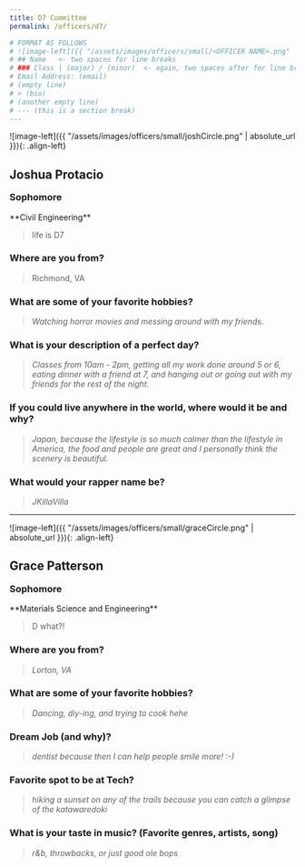 ```yaml
---
title: D7 Committee
permalink: /officers/d7/

# FORMAT AS FOLLOWS
# ![image-left]({{ "/assets/images/officers/small/<OFFICER NAME>.png" | absolute_url }}){: .align-left}
# ## Name   <- two spaces for line breaks
# ### Class | (major) / (minor)  <- again, two spaces after for line breaks
# Email Address: (email)
# (empty line)
# > (bio)
# (another empty line)
# --- (this is a section break)
---
```


![image-left]({{ "/assets/images/officers/small/joshCircle.png" | absolute_url }}){: .align-left}
## Joshua Protacio
<p style="margin-bottom: 0.45em; padding: 0">
<a href="https://www.instagram.com/joshmprotacio/" style="margin: 0; padding: 0"><i class="fa fa-2x fa-fw fa-instagram" style="color: #494e48"></i></a>
<a href="mailto:joshp28@vt.edu" style="margin: 0; padding: 0"><i class="fa fa-2x fa-fw fa-envelope" style="color: #494e48"></i></a></p>
<h3 style="margin-top: 0">Sophomore</h3>
**Civil Engineering**  

> life is D7

### **Where are you from?**

> Richmond, VA


### **What are some of your favorite hobbies?**

> *Watching horror movies and messing around with my friends.*

### **What is your description of a perfect day?**

> *Classes from 10am - 2pm, getting all my work done around 5 or 6, eating dinner with a friend at 7, and hanging out or going out with my friends for the rest of the night.*

### **If you could live anywhere in the world, where would it be and why?**

> *Japan, because the lifestyle is so much calmer than the lifestyle in America, the food and people are great and I personally think the scenery is beautiful.*

### **What would your rapper name be?**

> *JKillaVilla*

---

![image-left]({{ "/assets/images/officers/small/graceCircle.png" | absolute_url }}){: .align-left}
## Grace Patterson
<p style="margin-bottom: 0.45em; padding: 0">
<a href="https://www.instagram.com/gpattrson/" style="margin: 0; padding: 0"><i class="fa fa-2x fa-fw fa-instagram" style="color: #494e48"></i></a>
<a href="mailto:gkpatterson@vt.edu" style="margin: 0; padding: 0"><i class="fa fa-2x fa-fw fa-envelope" style="color: #494e48"></i></a></p>
<h3 style="margin-top: 0">Sophomore</h3>
**Materials Science and Engineering**  

> D what?!

### **Where are you from?**
>*Lorton, VA*

### **What are some of your favorite hobbies?**

> *Dancing, diy-ing, and trying to cook hehe*

### **Dream Job (and why)?**

> *dentist because then I can help people smile more! :-)*

### **Favorite spot to be at Tech?**

> *hiking a sunset on any of the trails because you can catch a glimpse of the katawaredoki*

### **What is your taste in music? (Favorite genres, artists, song)**

> *r&b, throwbacks, or just good ole bops*

